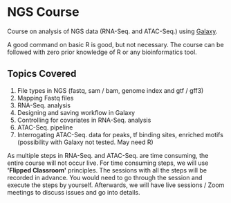 # NGS Course
Course on analysis of NGS data (RNA-Seq. and ATAC-Seq.) using [Galaxy](https://usegalaxy.eu/).

A good command on basic R is good, but not necessary. The course can be followed with zero prior knowledge of R or any bioinformatics tool.

## Topics Covered
1. File types in NGS (fastq, sam / bam, genome index and gtf / gff3)
2. Mapping Fastq files
3. RNA-Seq. analysis
4. Designing and saving workflow in Galaxy 
5. Controlling for covariates in RNA-Seq. analysis
6. ATAC-Seq. pipeline
7. Interrogating ATAC-Seq. data for peaks, tf binding sites, enriched motifs (possibility with Galaxy not tested. May need R) 

As multiple steps in RNA-Seq. and ATAC-Seq. are time consuming, the entire course will not occur live. For time consuming steps, we will use **'Flipped Classroom'** principles. The sessions with all the steps will be recorded in advance. You would need to go through the session and execute the steps by yourself. Afterwards, we will have live sessions / Zoom meetings to discuss issues and go into details.
